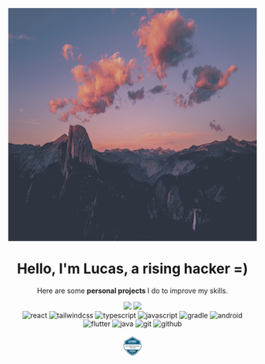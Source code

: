 <div>
  <img align="center" height="472" width="100%" src="assets/mountains.png" />
  <h1 align="center">
    Hello, I'm Lucas, a rising hacker =)
  </h1>
  <p align="center">
    Here are some <strong>personal projects</strong> I do to improve my skills.
  </p>
  <div align="center">
    <img height="150em" src="https://github-readme-stats.vercel.app/api?username=th3l1ghtd3m0n&show_icons=true&bg_color=1e1e2e&text_color=cdd6f4&icon_color=cba6f7&title_color=fab387" />
    <img height="150em" src="https://github-readme-stats.vercel.app/api/top-langs/?username=th3l1ghtd3m0n&show_icons=true&bg_color=1e1e2e&text_color=cdd6f4&icon_color=cba6f7&title_color=fab387" />
  </div>
  <div align="center" valign="top">
    <img alt="react" src="https://cdn.jsdelivr.net/gh/devicons/devicon/icons/react/react-original.svg" height="30" width="40" />
    <img alt="tailwindcss" src="https://cdn.jsdelivr.net/gh/devicons/devicon/icons/tailwindcss/tailwindcss-plain.svg" height="30" width="40" />
    <img alt="typescript" src="https://cdn.jsdelivr.net/gh/devicons/devicon/icons/typescript/typescript-original.svg" height="30" width="40" />
    <img alt="javascript" src="https://cdn.jsdelivr.net/gh/devicons/devicon/icons/javascript/javascript-original.svg" height="30" width="40" />
    <img alt="gradle" src="https://cdn.jsdelivr.net/gh/devicons/devicon/icons/gradle/gradle-plain.svg" height="30" width="40" />
    <img alt="android" src="https://cdn.jsdelivr.net/gh/devicons/devicon/icons/android/android-original.svg" height="30" width="40" />
    <img alt="flutter" src="https://cdn.jsdelivr.net/gh/devicons/devicon/icons/flutter/flutter-original.svg" height="30" width="40" />
    <img alt="java" src="https://cdn.jsdelivr.net/gh/devicons/devicon/icons/java/java-plain.svg" height="30" width="40" />
    <img alt="git" src="https://cdn.jsdelivr.net/gh/devicons/devicon/icons/git/git-original.svg" height="30" width="40" />
    <img alt="github" src="https://cdn.jsdelivr.net/gh/devicons/devicon/icons/github/github-original.svg" height="30" width="40" />
  </div>
  <br>
  <div align="center">
    <img alt="api-cert" src="assets/api-penetration-testing-certificate-of-completion.png" height="40" width="40" />
  </div>
</div>

